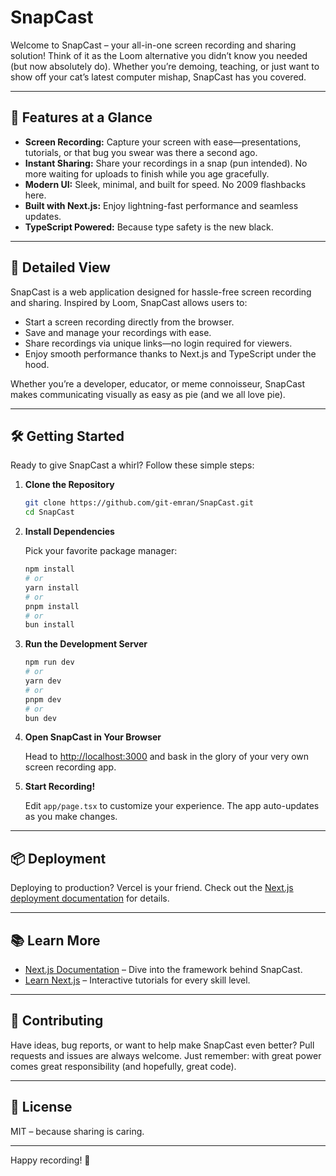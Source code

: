 # SnapCast

Welcome to SnapCast – your all-in-one screen recording and sharing solution! Think of it as the Loom alternative you didn’t know you needed (but now absolutely do). Whether you’re demoing, teaching, or just want to show off your cat’s latest computer mishap, SnapCast has you covered.

---

## 🚀 Features at a Glance

- **Screen Recording:** Capture your screen with ease—presentations, tutorials, or that bug you swear was there a second ago.
- **Instant Sharing:** Share your recordings in a snap (pun intended). No more waiting for uploads to finish while you age gracefully.
- **Modern UI:** Sleek, minimal, and built for speed. No 2009 flashbacks here.
- **Built with Next.js:** Enjoy lightning-fast performance and seamless updates.
- **TypeScript Powered:** Because type safety is the new black.

---

## 🧐 Detailed View

SnapCast is a web application designed for hassle-free screen recording and sharing. Inspired by Loom, SnapCast allows users to:

- Start a screen recording directly from the browser.
- Save and manage your recordings with ease.
- Share recordings via unique links—no login required for viewers.
- Enjoy smooth performance thanks to Next.js and TypeScript under the hood.

Whether you’re a developer, educator, or meme connoisseur, SnapCast makes communicating visually as easy as pie (and we all love pie).

---

## 🛠️ Getting Started

Ready to give SnapCast a whirl? Follow these simple steps:

1. **Clone the Repository**

   ```bash
   git clone https://github.com/git-emran/SnapCast.git
   cd SnapCast
   ```

2. **Install Dependencies**

   Pick your favorite package manager:

   ```bash
   npm install
   # or
   yarn install
   # or
   pnpm install
   # or
   bun install
   ```

3. **Run the Development Server**

   ```bash
   npm run dev
   # or
   yarn dev
   # or
   pnpm dev
   # or
   bun dev
   ```

4. **Open SnapCast in Your Browser**

   Head to [http://localhost:3000](http://localhost:3000) and bask in the glory of your very own screen recording app.

5. **Start Recording!**

   Edit `app/page.tsx` to customize your experience. The app auto-updates as you make changes.

---

## 📦 Deployment

Deploying to production? Vercel is your friend. Check out the [Next.js deployment documentation](https://nextjs.org/docs/deployment) for details.

---

## 📚 Learn More

- [Next.js Documentation](https://nextjs.org/docs) – Dive into the framework behind SnapCast.
- [Learn Next.js](https://nextjs.org/learn) – Interactive tutorials for every skill level.

---

## 🤝 Contributing

Have ideas, bug reports, or want to help make SnapCast even better? Pull requests and issues are always welcome. Just remember: with great power comes great responsibility (and hopefully, great code).

---

## 📝 License

MIT – because sharing is caring.

---

Happy recording! 🎥
